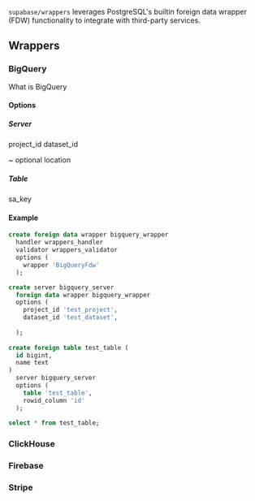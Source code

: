 
`supabase/wrappers` leverages PostgreSQL's builtin foreign data wrapper (FDW) functionality to integrate with third-party services. 

## Wrappers 

### BigQuery

What is BigQuery

#### Options

##### Server

project_id
dataset_id

~ optional
location


##### Table
sa_key



#### Example

```sql
create foreign data wrapper bigquery_wrapper
  handler wrappers_handler
  validator wrappers_validator
  options (
    wrapper 'BigQueryFdw'
  );

create server bigquery_server
  foreign data wrapper bigquery_wrapper
  options (
    project_id 'test_project',
    dataset_id 'test_dataset',
    
  );
  
create foreign table test_table (
  id bigint,
  name text
)
  server bigquery_server
  options (
    table 'test_table',
    rowid_column 'id'
  );
  
select * from test_table;
```



### ClickHouse
### Firebase
### Stripe
